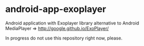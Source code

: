 # android-app-exoplayer
Android application with Exoplayer library alternative to Android MediaPlayer =>
http://google.github.io/ExoPlayer/


In progress do not use this repository right now, please.
